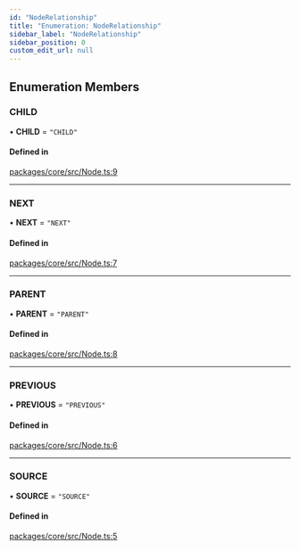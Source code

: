 ```yaml
---
id: "NodeRelationship"
title: "Enumeration: NodeRelationship"
sidebar_label: "NodeRelationship"
sidebar_position: 0
custom_edit_url: null
---
```


## Enumeration Members

### CHILD

• **CHILD** = `"CHILD"`

#### Defined in

[packages/core/src/Node.ts:9](https://github.com/run-llama/LlamaIndexTS/blob/f0be933/packages/core/src/Node.ts#L9)

---

### NEXT

• **NEXT** = `"NEXT"`

#### Defined in

[packages/core/src/Node.ts:7](https://github.com/run-llama/LlamaIndexTS/blob/f0be933/packages/core/src/Node.ts#L7)

---

### PARENT

• **PARENT** = `"PARENT"`

#### Defined in

[packages/core/src/Node.ts:8](https://github.com/run-llama/LlamaIndexTS/blob/f0be933/packages/core/src/Node.ts#L8)

---

### PREVIOUS

• **PREVIOUS** = `"PREVIOUS"`

#### Defined in

[packages/core/src/Node.ts:6](https://github.com/run-llama/LlamaIndexTS/blob/f0be933/packages/core/src/Node.ts#L6)

---

### SOURCE

• **SOURCE** = `"SOURCE"`

#### Defined in

[packages/core/src/Node.ts:5](https://github.com/run-llama/LlamaIndexTS/blob/f0be933/packages/core/src/Node.ts#L5)
